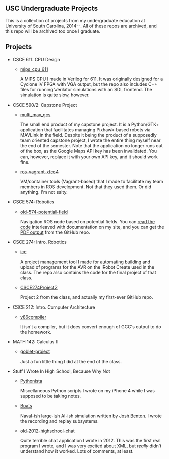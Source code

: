 ## USC Undergraduate Projects

This is a collection of projects from my undergraduate education at University
of South Carolina, 2014--. All of these repos are archived, and this repo will
be archived too once I graduate.

## Projects

-   CSCE 611: CPU Design

    -   [mips\_cpu\_611](https://github.com/NighttimeDriver50000/mips_cpu_611)

        A MIPS CPU I made in Verilog for 611. It was originally designed for a
        Cyclone IV FPGA with VGA output, but the repo also includes C++ files
        for running Verilator simulations with an SDL frontend. The simulation
        is quite slow, however.

-   CSCE 590/2: Capstone Project

    -   [multi\_mav\_gcs](https://github.com/NighttimeDriver50000/multi_mav_gcs)

        The small end product of my capstone project. It is a Python/GTK+
        application that facilitates managing Pixhawk-based robots via MAVLink
        in the field. Despite it being the product of a supposedly team
        oriented capstone project, I wrote the entire thing myself near the end
        of the semester. Note that the application no longer runs out of the
        box, as the Google Maps API key has been invalidated. You can, however,
        replace it with your own API key, and it should work fine.

    -   [ros-vagrant-xfce4](https://github.com/NighttimeDriver50000/ros-vagrant-xfce4)

        VM/container tools (Vagrant-based) that I made to facilitate my team
        members in ROS development. Not that they used them. Or did anything.
        I'm not salty.

-   CSCE 574: Robotics

    -   [old-574-potential-field](https://github.com/NighttimeDriver50000/old-574-potential-field)

        Navigation ROS node based on potential fields. You can [read the
        code][pf-html] interleaved with documentation on my site, and you can
        get the [PDF output][pf-pdf] from the GitHub repo.

        [pf-html]: https://www.tachibanatech.com/potential_field.html
        [pf-pdf]: https://github.com/NighttimeDriver50000/old-574-potential-field/blob/master/doc/potential_field.pdf

-   CSCE 274: Intro. Robotics

    -   [ice](https://github.com/NighttimeDriver50000/ice)

        A project management tool I made for automating building and upload of
        programs for the AVR on the iRobot Create used in the class. The repo
        also contains the code for the final project of that class.

    -   [CSCE274Project2](https://github.com/NighttimeDriver50000/CSCE274Project2)
    
        Project 2 from the class, and actually my first-ever GitHub repo.

-   CSCE 212: Intro. Computer Architecture

    -   [y86compiler](https://github.com/NighttimeDriver50000/Pythonista/tree/master/y86compiler)

        It isn't a compiler, but it does convert enough of GCC's output to do
        the homework.

-   MATH 142: Calculus II

    -   [goblet-project](https://github.com/NighttimeDriver50000/Pythonista/tree/master/goblet-project)

        Just a fun little thing I did at the end of the class.

-   Stuff I Wrote In High School, Because Why Not

    -   [Pythonista](https://github.com/NighttimeDriver50000/Pythonista)

        Miscellaneous Python scripts I wrote on my iPhone 4 while I was supposed to
        be taking notes.

    -   [Boats](https://github.com/90301/Boats)

        Naval-ish large-ish AI-ish simulation written by
        [Josh Benton](https://github.com/90301). I wrote the recording and replay
        subsystems.

    -   [old-2012-highschool-chat](https://github.com/NighttimeDriver50000/old-2012-highschool-chat)

        Quite terrible chat application I wrote in 2012. This was the first real
        program I wrote, and I was very excited about XML, but *really* didn't
        understand how it worked. Lots of comments, at least.
